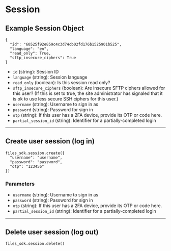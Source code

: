# Session

## Example Session Object

```
{
  "id": "60525f92e859c4c3d74cb02fd176b1525901b525",
  "language": "en",
  "read_only": True,
  "sftp_insecure_ciphers": True
}
```

* `id` (string): Session ID
* `language` (string): Session language
* `read_only` (boolean): Is this session read only?
* `sftp_insecure_ciphers` (boolean): Are insecure SFTP ciphers allowed for this user? (If this is set to true, the site administrator has signaled that it is ok to use less secure SSH ciphers for this user.)
* `username` (string): Username to sign in as
* `password` (string): Password for sign in
* `otp` (string): If this user has a 2FA device, provide its OTP or code here.
* `partial_session_id` (string): Identifier for a partially-completed login


---

## Create user session (log in)

```
files_sdk.session.create({
  "username": "username",
  "password": "password",
  "otp": "123456"
})
```

### Parameters

* `username` (string): Username to sign in as
* `password` (string): Password for sign in
* `otp` (string): If this user has a 2FA device, provide its OTP or code here.
* `partial_session_id` (string): Identifier for a partially-completed login


---

## Delete user session (log out)

```
files_sdk.session.delete()
```
